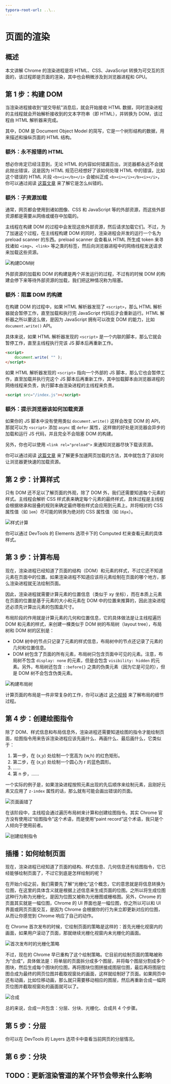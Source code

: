 ```yaml
---
typora-root-url: ..\..
---
```


# 页面的渲染

## 概述

本文讲解 Chrome 的渲染进程是将 HTML、CSS、JavaScript 转换为可交互的页面的，该过程即是页面的渲染，其中也会稍微涉及到浏览器进程和 GPU。

## 第 1 步：构建 DOM

当渲染进程接收到“提交导航”消息后，就会开始接收 HTML 数据，同时渲染进程的主线程就会开始解析接收到的文本字符串（即 HTML），并转换为 DOM，该过程由 HTML 解析器来完成。

其中，DOM 是 Document Object Model 的简写，它是一个树形结构的数据，用来描述和操纵页面的 HTML 结构。

### 额外：永不报错的 HTML

想必你肯定已经注意到，无论 HTML 的内容如何错漏百出，浏览器都永远不会就此抛出错误，这是因为 HTML 规范已经想好了该如何处理 HTML 中的错误，比如这个错误的 HTML 片段 `<b><i></b></i>` 会被纠正成 `<b><i></i></b><i></i>`，你可以通过阅读 [这篇文章](https://html.spec.whatwg.org/multipage/parsing.html#an-introduction-to-error-handling-and-strange-cases-in-the-parser) 来了解它是怎么纠错的。

### 额外：子资源加载

通常，网页都会使用到诸如图像、CSS 和 JavaScript 等的外部资源，而这些外部资源都是需要从网络或缓存中加载的。

主线程在构建 DOM 的过程中会发现这些外部资源，然后请求加载它们。不过，为了加速这个过程，在主线程构建 DOM 的同时，渲染进程会并发的运行一个名为 preload scanner 的东西。preload scanner 会查看从 HTML 所生成 token 来寻找诸如 `<img>`、`<link>` 等之类的标签，然后向浏览器进程中的网络线程发送请求来加载这些资源。

![构建DOM树](/static/image/markdown/chrome/page-rendering/build-dom-tree.png)

外部资源的加载和 DOM 的构建是两个并发运行的过程，不过有的时候 DOM 的构建会停下来等待外部资源的加载，我们把这种情况称为阻塞。

### 额外：阻塞 DOM 的构建

在构建 DOM 的过程中，如果 HTML 解析器发现了 `<script>`，那么 HTML 解析器就会暂停工作，直至加载和执行完 JavaScript 代码后才会重新运行。HTML 解析器之所以要这么做，是因为 JavaScript 拥有可以改变 DOM 的能力，比如 `document.write()` API。

具体来说，如果 HTML 解析器发现的 `<script>` 是一个内联的脚本，那么它就会暂停工作，直至主线程执行完该 JS 脚本后再重新工作。

```html
<script>
    document.write( "" );
</script>
```

如果 HTML 解析器发现的 `<script>` 指向一个外部的 JS 脚本，那么它也会暂停工作，直至加载并执行完这个 JS 脚本后再重新工作，其中加载脚本由浏览器进程的网络线程来负责，执行脚本由渲染进程的主线程来负责。

```html
<script src="/index.js"></script>
```

### 额外：提示浏览器该如何加载资源

如果你的 JS 脚本中没有使用类似 `document.write()` 这样会改变 DOM 的 API，那就可以为 `<script>` 添加 `async` 或 `defer` 属性，这样做的好处是浏览器会异步的加载和运行 JS 代码，并且完全不会阻塞 DOM 的构建。

另外，你也可以使用 `<link rel="preload">` 来通知浏览器尽快下载该资源。

你可以通过阅读 [这篇文章](https://web.dev/fast/#prioritize-resources) 来了解更多加速网页加载的方法，其中就包含了该如何让浏览器更快速的加载资源。

## 第 2 步：计算样式

只有 DOM 还不足以了解页面的外观，除了 DOM 外，我们还需要知道每个元素的样式。主线程会解析 CSS 样式表来确定每个元素的最终样式，具体过程是主线程会根据继承和层叠的规则来确定最终哪些样式会应用到元素上。并将相对的 CSS 属性值（如 `1em`）尽可能的转换为绝对的 CSS 属性值（如 `16px`）。

![样式计算](/static/image/markdown/chrome/page-rendering/style-calculation.png)

你可以通过 DevTools 的 Elements 选项卡下的 Computed 栏来查看元素的具体样式。

## 第 3 步：计算布局

现在，渲染进程已经知道了页面的结构（DOM）和元素的样式，不过它还不知道元素在页面中的位置。如果渲染进程不知道应该将元素绘制在页面的哪个地方，那么渲染进程就无法绘制页面。

因此，渲染进程就需要计算元素的位置信息（类似于 xy 坐标），而在本质上元素在页面的位置是基于元素的大小和元素在 DOM 中的位置来推算的，因此渲染进程还必须先计算出元素的包围盒尺寸。

布局阶段的作用就是计算元素的几何和位置信息，它的具体做法是让主线程遍历 DOM 和元素的样式，来创建一棵类似于 DOM 树的布局树（layout tree），布局树和 DOM 树的区别是：

- DOM 树中的节点只记录了元素的样式信息，布局树中的节点还记录了元素的几何和位置信息。
- DOM 树包含了页面的所有元素，布局树只包含页面中可见的元素。注意，布局树不包含 `display: none` 的元素，但是会包含 `visibility: hidden` 的元素。另外，布局树还包含 `::before{}` 之类的伪类元素（因为它是可见的），但是 DOM 树不会包含伪类元素。

![构建布局树](/static/image/markdown/chrome/page-rendering/build-layout-tree.png)

计算页面的布局是一件非常复杂的工作，你可以通过 [这个视频](https://www.youtube.com/watch?v=Y5Xa4H2wtVA) 来了解布局的细节过程。

## 第 4 步：创建绘图指令

除了 DOM、样式信息和布局信息外，渲染进程还需要知道绘图的指令才能绘制页面，绘图指令用来告诉渲染进程应该先画什么、再画什么、最后画什么，它类似于：

1. 第一步，在 (x,y) 处绘制一个宽高为 (w,h) 的红色矩形。
2. 第二步，在 (x,y) 处绘制一个圆心为 r 的蓝色圆形。
3. ......
4. 第 n 步，......

一个实际的例子是，如果渲染进程按照元素出现的先后顺序来绘制元素，且刚好元素又应用了 `z-index` 属性的话，那么就有可能会画出错误的页面。

![页面画错了](/static/image/markdown/chrome/page-rendering/paint-wrong-page.png)

在该阶段中，主线程会通过遍历布局树来计算和创建绘图指令。其实 Chrome 官方没有使用过“绘图指令”这个术语，而是使用“paint record”这个术语，我只是个人倾向于使用前者。

![创建绘制指令](/static/image/markdown/chrome/page-rendering/generate-paint-record.png)

## 插播：如何绘制页面

现在，渲染进程已经知道了页面的结构、样式信息、几何信息还有绘图指令，它已经能够绘制页面了，不过它到底是怎样绘制的呢？

在开始介绍之前，我们需要先了解“光栅化”这个概念，它的意思就是将信息转换为位图，在这里的具体含义就是根据上述信息来生成页面的位图。之所以将生成位图这种行为称为光栅化，是因为位图又被称为光栅图或栅格图。另外，Chrome 的页面其实就是一幅位图，Chrome 的 UI 界面也是一幅位图，你之所以可以和 UI 界面或网页页面交互，是因为 Chrome 会根据你的行为来立即更新对应的位图，从而让你感觉到 Chrome 响应了自己的动作。

在 Chrome 首次发布的时候，它绘制页面的策略是这样的：首先光栅化视窗内的画面，如果用户滚动了页面，那就继续光栅化视窗内未光栅化的画面。

![首次发布时的光栅化策略](/static/image/markdown/chrome/page-rendering/initial-rasterizing.png)

不过，现在的 Chrome 早已重构了这个绘制策略。它目前的绘制页面的策略被称为“合成”，具体做法是：将单层的页面拆分成多个图层，并将每个图层分割成多个图块，然后生成每个图块的位图，再将图块位图拼接成图层位图，最后再将图层位图合成为最终的网页位图并截取视窗处的画面，这样就绘制好了页面。如果网页中还有动画，比如位移动画，那么就只需要移动相应的图层，然后再重新合成一幅网页位图并截取视窗处的画面就可以了。

![合成](/static/image/markdown/chrome/page-rendering/compositing-animation.png)

总的来说，合成一共包含：分层、分块、光栅化、合成共 4 个步骤。

## 第 5 步：分层



你可以在 DevTools 的 Layers 选项卡中查看当前网页的分层情况。

## 第 6 步：分块

## TODO：更新渲染管道的某个环节会带来什么影响